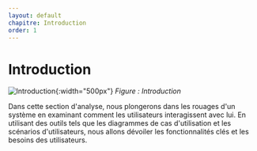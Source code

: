```yaml
---
layout: default
chapitre: Introduction
order: 1
---
```


# Introduction 

![Introduction](./introduction/images/Analyse.png){:width="500px"}
*Figure : Introduction*

<!-- note -->
Dans cette section d'analyse, nous plongerons dans les rouages d'un système en examinant comment les utilisateurs interagissent avec lui. En utilisant des outils tels que les diagrammes de cas d'utilisation et les scénarios d'utilisateurs, nous allons dévoiler les fonctionnalités clés et les besoins des utilisateurs.

<!-- new slide -->

